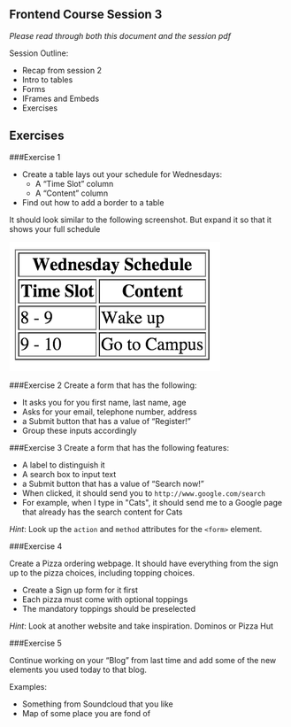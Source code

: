 ## Frontend Course Session 3

*Please read through both this document and the session pdf*

Session Outline:
- Recap from session 2
- Intro to tables
- Forms
- IFrames and Embeds
- Exercises


Exercises
---------

###Exercise 1
- Create a table lays out your schedule for Wednesdays:
    - A “Time Slot” column
    - A  “Content” column
- Find out how to add a border to a table

It should look similar to the following screenshot. But expand it so that it shows your full schedule

![Alt text](../images/session_3/frontend_session_3-1.png)

###Exercise 2
Create a form that has the following:
- It asks you for you first name, last name, age
- Asks for your email, telephone number, address
- a Submit button that has a value of “Register!”
- Group these inputs accordingly

###Exercise 3
Create a form that has the following features:

- A label to distinguish it
- A search box to input text
- a Submit button that has a value of “Search now!”
- When clicked, it should send you to `http://www.google.com/search`
- For example, when I type in "Cats", it should send me to a Google page that already has the search content for Cats

*Hint*: Look up the `action` and `method` attributes for the `<form>` element.

###Exercise 4

Create a Pizza ordering webpage. It should have everything from the sign up to the pizza choices, including topping choices.

- Create a Sign up form for it first
- Each pizza must come with optional toppings
- The mandatory toppings should be preselected

*Hint*: Look at another website and take inspiration. Dominos or Pizza Hut

###Exercise 5

Continue working on your “Blog” from last time and add some of the new elements you used today to that blog.

Examples:
- Something from Soundcloud that you like
- Map of some place you are fond of




